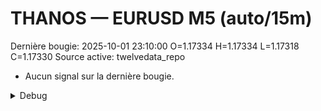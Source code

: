 # THANOS — EURUSD M5 (auto/15m)
Dernière bougie: 2025-10-01 23:10:00  O=1.17334  H=1.17334  L=1.17318  C=1.17330
Source active: twelvedata_repo

- Aucun signal sur la dernière bougie.

<details><summary>Debug</summary>

- TD_API_KEY manquant.

</details>